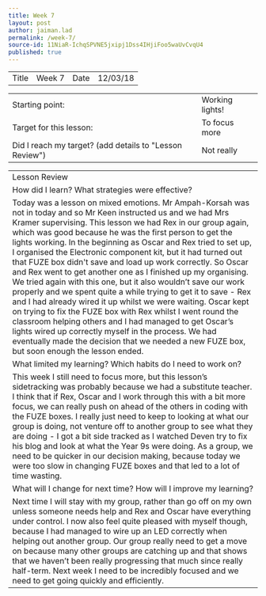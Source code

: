 ```yaml
---
title: Week 7
layout: post
author: jaiman.lad
permalink: /week-7/
source-id: 11NiaR-IchqSPVNE5jxipj1Dss4IHjiFoo5waUvCvqU4
published: true
---
```

<table>
  <tr>
    <td>Title</td>
    <td>Week 7</td>
    <td>Date</td>
    <td>12/03/18</td>
  </tr>
</table>


<table>
  <tr>
    <td>Starting point:</td>
    <td>Working lights!</td>
  </tr>
  <tr>
    <td>Target for this lesson:</td>
    <td>To focus more</td>
  </tr>
  <tr>
    <td>Did I reach my target? 
(add details to "Lesson Review")</td>
    <td> Not really</td>
  </tr>
</table>


<table>
  <tr>
    <td>Lesson Review</td>
  </tr>
  <tr>
    <td>How did I learn? What strategies were effective? </td>
  </tr>
  <tr>
    <td>Today was a lesson on mixed emotions. Mr Ampah-Korsah was not in today and so Mr Keen instructed us and we had Mrs Kramer supervising. This lesson we had Rex in our group again, which was good because he was the first person to get the lights working. In the beginning as Oscar and Rex tried to set up, I organised the Electronic component kit, but it had turned out that FUZE box didn't save and load up work correctly. So Oscar and Rex went to get another one as I finished up my organising. We tried again with this one, but it also wouldn’t save our work properly and we spent quite a while trying to get it to save - Rex and I had already wired it up whilst we were waiting. Oscar kept on trying to fix the FUZE box with Rex whilst I went round the classroom helping others and I had managed to get Oscar’s lights wired up correctly myself in the process. We had eventually made the decision that we needed a new FUZE box, but soon enough the lesson ended.</td>
  </tr>
  <tr>
    <td>What limited my learning? Which habits do I need to work on? </td>
  </tr>
  <tr>
    <td>This week I still need to focus more, but this lesson’s sidetracking was probably because we had a substitute teacher. I think that if Rex, Oscar and I work through this with a bit more focus, we can really push on ahead of the others in coding with the FUZE boxes. I really just need to keep to looking at what our group is doing, not venture off to another group to see what they are doing - I got a bit side tracked as I watched Deven try to fix his blog and look at what the Year 9s were doing. As a group, we need to be quicker in our decision making, because today we were too slow in changing FUZE boxes and that led to a lot of time wasting.</td>
  </tr>
  <tr>
    <td>What will I change for next time? How will I improve my learning?</td>
  </tr>
  <tr>
    <td>Next time I will stay with my group, rather than go off on my own unless someone needs help and Rex and Oscar have everything under control. I now also feel quite pleased with myself though, because I had managed to wire up an LED correctly when helping out another group. Our group really need to get a move on because many other groups are catching up and that shows that we haven’t been really progressing that much since really half-term. Next week I need to be incredibly focused and we need to get going quickly and efficiently.</td>
  </tr>
</table>


